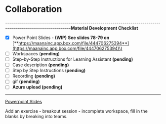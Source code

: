 # Collaboration

---------------------------------------------------------------------------------------------------------------**Material Development Checklist**

* [x] Power Point Slides - **\(WIP\)**  **See slides 78-79 on** [**https://maanainc.app.box.com/file/444706275394**](https://maanainc.app.box.com/file/444706275394)\)
* [ ] Workspaces \(**pending**\)
* [ ] Step-by-Step Instructions for Learning Assistant **\(pending\)**
* [ ] Case description **\(pending\)**
* [ ] Step by Step Instructions \(**pending\)**
* [ ] Recording **\(pending\)**
* [ ] gif **\(pending\)**
* [ ] **Azure upload \(pending\)**

--------------------------------------------------------------------------------------------------------------

[Powerpoint Slides](https://maanaimages.blob.core.windows.net/maana-q-documentation/QTraining_ppt/The%20Maana%20Way%20-%20Collaboration.pptx)



Add an exercise - breakout session - incomplete workspace, fill in the blanks by breaking into teams.

